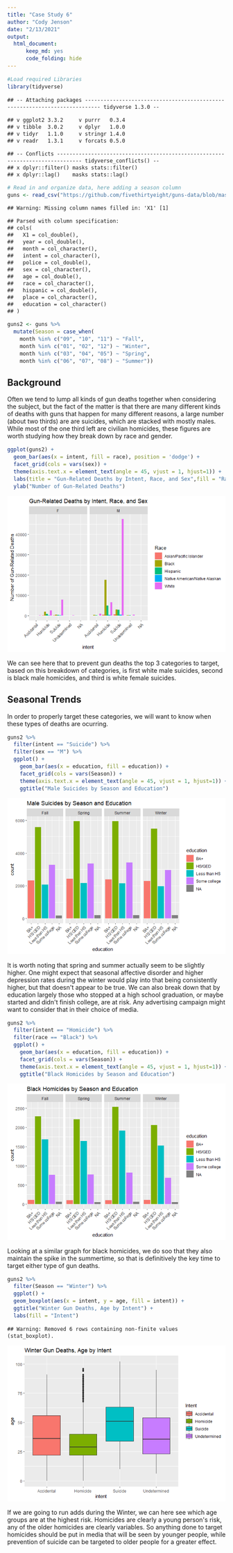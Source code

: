 ```yaml
---
title: "Case Study 6"
author: "Cody Jenson"
date: "2/13/2021"
output: 
  html_document:
      keep_md: yes
      code_folding: hide
---
```





```r
#Load required Libraries
library(tidyverse)
```

```
## -- Attaching packages --------------------------------------------------------------------------- tidyverse 1.3.0 --
```

```
## v ggplot2 3.3.2     v purrr   0.3.4
## v tibble  3.0.2     v dplyr   1.0.0
## v tidyr   1.1.0     v stringr 1.4.0
## v readr   1.3.1     v forcats 0.5.0
```

```
## -- Conflicts ------------------------------------------------------------------------------ tidyverse_conflicts() --
## x dplyr::filter() masks stats::filter()
## x dplyr::lag()    masks stats::lag()
```


```r
# Read in and organize data, here adding a season column
guns <- read_csv("https://github.com/fivethirtyeight/guns-data/blob/master/full_data.csv?raw=true")
```

```
## Warning: Missing column names filled in: 'X1' [1]
```

```
## Parsed with column specification:
## cols(
##   X1 = col_double(),
##   year = col_double(),
##   month = col_character(),
##   intent = col_character(),
##   police = col_double(),
##   sex = col_character(),
##   age = col_double(),
##   race = col_character(),
##   hispanic = col_double(),
##   place = col_character(),
##   education = col_character()
## )
```

```r
guns2 <- guns %>% 
  mutate(Season = case_when(
    month %in% c("09", "10", "11") ~ "Fall",
    month %in% c("01", "02", "12") ~ "Winter",
    month %in% c("03", "04", "05") ~ "Spring",
    month %in% c("06", "07", "08") ~ "Summer"))
```


## Background

Often we tend to lump all kinds of gun deaths together when considering the subject, but the fact of the matter is that there are many different kinds of deaths with guns that happen for many different reasons, a large number (about two thirds) are are suicides, which are stacked with mostly males. While most of the one third left are civilian homicides, these figures are worth studying how they break down by race and gender.


```r
ggplot(guns2) +
  geom_bar(aes(x = intent, fill = race), position = 'dodge') + 
  facet_grid(cols = vars(sex)) + 
  theme(axis.text.x = element_text(angle = 45, vjust = 1, hjust=1)) +
  labs(title = "Gun-Related Deaths by Intent, Race, and Sex",fill = "Race") +
  ylab("Number of Gun-Related Deaths")
```

![](Case-Study-6_files/figure-html/unnamed-chunk-3-1.png)<!-- -->

We can see here that to prevent gun deaths the top 3 categories to target, based on this breakdown of categories, is first white male suicides, second is black male homicides, and third is white female suicides.

## Seasonal Trends

In order to properly target these categories, we will want to know when these types of deaths are ocurring.


```r
guns2 %>%
  filter(intent == "Suicide") %>%
  filter(sex == "M") %>%
  ggplot() + 
    geom_bar(aes(x = education, fill = education)) +
    facet_grid(cols = vars(Season)) +
    theme(axis.text.x = element_text(angle = 45, vjust = 1, hjust=1)) +
    ggtitle("Male Suicides by Season and Education")
```

![](Case-Study-6_files/figure-html/unnamed-chunk-4-1.png)<!-- -->

It is worth noting that spring and summer actually seem to be slightly higher. One might expect that seasonal affective disorder and higher depression rates during the winter would play into that being consistently higher, but that doesn't appear to be true. We can also break down that by education largely those who stopped at a high school graduation, or maybe started and didn't finish college, are at risk. Any advertising campaign might want to consider that in their choice of media.


```r
guns2 %>%
  filter(intent == "Homicide") %>%
  filter(race == "Black") %>%
  ggplot() + 
    geom_bar(aes(x = education, fill = education)) +
    facet_grid(cols = vars(Season)) +
    theme(axis.text.x = element_text(angle = 45, vjust = 1, hjust=1)) +
    ggtitle("Black Homicides by Season and Education")
```

![](Case-Study-6_files/figure-html/unnamed-chunk-5-1.png)<!-- -->

Looking at a similar graph for black homicides, we do soo that they also maintain the spike in the summertime, so that is definitively the key time to target either type of gun deaths.


```r
guns2 %>%
  filter(Season == "Winter") %>%
  ggplot() +
  geom_boxplot(aes(x = intent, y = age, fill = intent)) +
  ggtitle("Winter Gun Deaths, Age by Intent") +
  labs(fill = "Intent")
```

```
## Warning: Removed 6 rows containing non-finite values (stat_boxplot).
```

![](Case-Study-6_files/figure-html/unnamed-chunk-6-1.png)<!-- -->

If we are going to run adds during the Winter, we can here see which age groups are at the highest risk. Homicides are clearly a young person's risk, any of the older homicides are clearly variables. So anything done to target homicides should be put in media that will be seen by younger people, while prevention of suicide can be targeted to older people for a greater effect.
